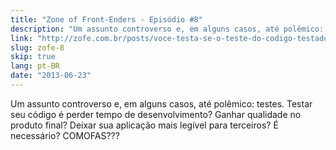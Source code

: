 ```yaml
---
title: "Zone of Front-Enders - Episódio #8"
description: "Um assunto controverso e, em alguns casos, até polêmico: testes. Testar seu código é perder tempo de desenvolvimento? Ganhar qualidade no produto final? Deixar sua aplicação mais legível para terceiros? É necessário? COMOFAS???"
link: "http://zofe.com.br/posts/voce-testa-se-o-teste-do-codigo-testado-testavel/"
slug: zofe-8
skip: true
lang: pt-BR
date: "2013-06-23"
---
```


Um assunto controverso e, em alguns casos, até polêmico: testes. Testar seu
código é perder tempo de desenvolvimento? Ganhar qualidade no produto final?
Deixar sua aplicação mais legível para terceiros? É necessário? COMOFAS???
